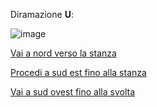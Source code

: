 Diramazione **U**:

![image](resource:assets/images/page_old_dig_U.png)

[Vai a nord verso la stanza](page_old_dig_F)

[Procedi a sud est fino alla stanza](page_old_dig_P)

[Vai a sud ovest fino alla svolta](page_old_dig_V)
